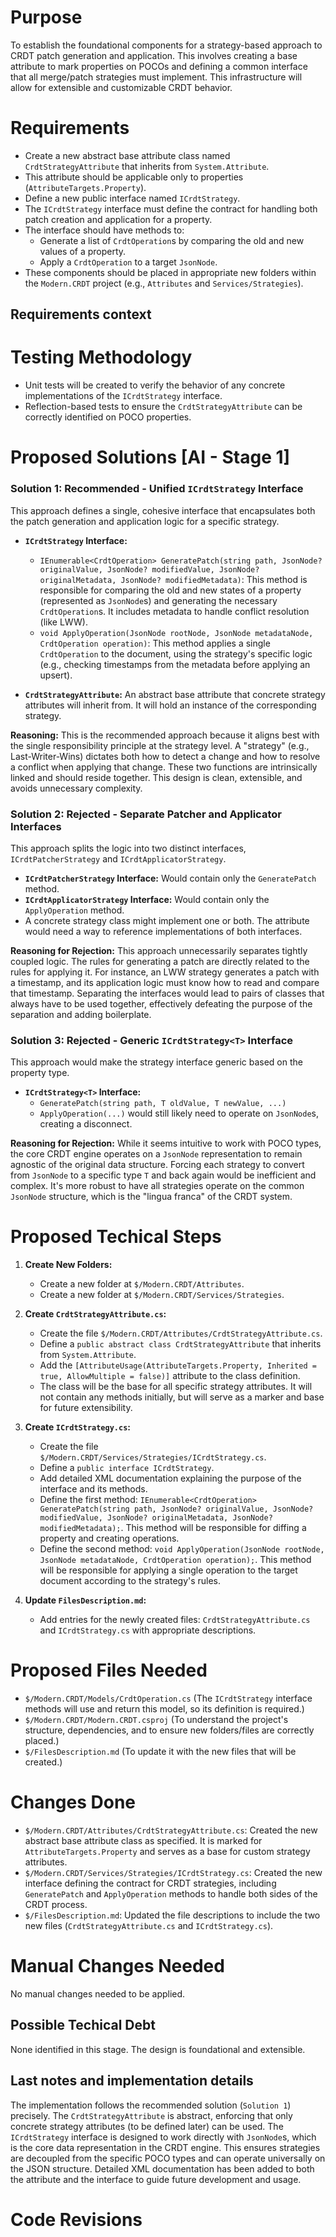 <!---Human--->
# Purpose
To establish the foundational components for a strategy-based approach to CRDT patch generation and application. This involves creating a base attribute to mark properties on POCOs and defining a common interface that all merge/patch strategies must implement. This infrastructure will allow for extensible and customizable CRDT behavior.

<!---Human--->
# Requirements
- Create a new abstract base attribute class named `CrdtStrategyAttribute` that inherits from `System.Attribute`.
- This attribute should be applicable only to properties (`AttributeTargets.Property`).
- Define a new public interface named `ICrdtStrategy`.
- The `ICrdtStrategy` interface must define the contract for handling both patch creation and application for a property.
- The interface should have methods to:
    - Generate a list of `CrdtOperation`s by comparing the old and new values of a property.
    - Apply a `CrdtOperation` to a target `JsonNode`.
- These components should be placed in appropriate new folders within the `Modern.CRDT` project (e.g., `Attributes` and `Services/Strategies`).

<!---Human--->
## Requirements context
<!---
Add files that we will load for the UI to add context for the solution design.
Format this list in the following way:
	- `$/<Full file path from solution root>` (Reason to be used/loaded)
--->

<!---Human--->
# Testing Methodology
- Unit tests will be created to verify the behavior of any concrete implementations of the `ICrdtStrategy` interface.
- Reflection-based tests to ensure the `CrdtStrategyAttribute` can be correctly identified on POCO properties.

<!---AI - Stage 1--->
# Proposed Solutions [AI - Stage 1]
<!---
Here you will need to put a number of solutions that would fit for this problem.
Add the solutions that you rejected as well.
--->
### Solution 1: Recommended - Unified `ICrdtStrategy` Interface
This approach defines a single, cohesive interface that encapsulates both the patch generation and application logic for a specific strategy.

-   **`ICrdtStrategy` Interface:**
    -   `IEnumerable<CrdtOperation> GeneratePatch(string path, JsonNode? originalValue, JsonNode? modifiedValue, JsonNode? originalMetadata, JsonNode? modifiedMetadata)`: This method is responsible for comparing the old and new states of a property (represented as `JsonNode`s) and generating the necessary `CrdtOperation`s. It includes metadata to handle conflict resolution (like LWW).
    -   `void ApplyOperation(JsonNode rootNode, JsonNode metadataNode, CrdtOperation operation)`: This method applies a single `CrdtOperation` to the document, using the strategy's specific logic (e.g., checking timestamps from the metadata before applying an upsert).

-   **`CrdtStrategyAttribute`:** An abstract base attribute that concrete strategy attributes will inherit from. It will hold an instance of the corresponding strategy.

**Reasoning:** This is the recommended approach because it aligns best with the single responsibility principle at the strategy level. A "strategy" (e.g., Last-Writer-Wins) dictates both how to detect a change and how to resolve a conflict when applying that change. These two functions are intrinsically linked and should reside together. This design is clean, extensible, and avoids unnecessary complexity.

### Solution 2: Rejected - Separate Patcher and Applicator Interfaces
This approach splits the logic into two distinct interfaces, `ICrdtPatcherStrategy` and `ICrdtApplicatorStrategy`.

-   **`ICrdtPatcherStrategy` Interface:** Would contain only the `GeneratePatch` method.
-   **`ICrdtApplicatorStrategy` Interface:** Would contain only the `ApplyOperation` method.
-   A concrete strategy class might implement one or both. The attribute would need a way to reference implementations of both interfaces.

**Reasoning for Rejection:** This approach unnecessarily separates tightly coupled logic. The rules for generating a patch are directly related to the rules for applying it. For instance, an LWW strategy generates a patch with a timestamp, and its application logic must know how to read and compare that timestamp. Separating the interfaces would lead to pairs of classes that always have to be used together, effectively defeating the purpose of the separation and adding boilerplate.

### Solution 3: Rejected - Generic `ICrdtStrategy<T>` Interface
This approach would make the strategy interface generic based on the property type.

-   **`ICrdtStrategy<T>` Interface:**
    -   `GeneratePatch(string path, T oldValue, T newValue, ...)`
    -   `ApplyOperation(...)` would still likely need to operate on `JsonNode`s, creating a disconnect.

**Reasoning for Rejection:** While it seems intuitive to work with POCO types, the core CRDT engine operates on a `JsonNode` representation to remain agnostic of the original data structure. Forcing each strategy to convert from `JsonNode` to a specific type `T` and back again would be inefficient and complex. It's more robust to have all strategies operate on the common `JsonNode` structure, which is the "lingua franca" of the CRDT system.

<!---AI - Stage 1--->
# Proposed Techical Steps
<!---
Here you should append the tasks that you probably need to do.
An example would be like what files you need to create and what functionality those files would have.
--->
1.  **Create New Folders:**
    -   Create a new folder at `$/Modern.CRDT/Attributes`.
    -   Create a new folder at `$/Modern.CRDT/Services/Strategies`.

2.  **Create `CrdtStrategyAttribute.cs`:**
    -   Create the file `$/Modern.CRDT/Attributes/CrdtStrategyAttribute.cs`.
    -   Define a `public abstract class CrdtStrategyAttribute` that inherits from `System.Attribute`.
    -   Add the `[AttributeUsage(AttributeTargets.Property, Inherited = true, AllowMultiple = false)]` attribute to the class definition.
    -   The class will be the base for all specific strategy attributes. It will not contain any methods initially, but will serve as a marker and base for future extensibility.

3.  **Create `ICrdtStrategy.cs`:**
    -   Create the file `$/Modern.CRDT/Services/Strategies/ICrdtStrategy.cs`.
    -   Define a `public interface ICrdtStrategy`.
    -   Add detailed XML documentation explaining the purpose of the interface and its methods.
    -   Define the first method: `IEnumerable<CrdtOperation> GeneratePatch(string path, JsonNode? originalValue, JsonNode? modifiedValue, JsonNode? originalMetadata, JsonNode? modifiedMetadata);`. This method will be responsible for diffing a property and creating operations.
    -   Define the second method: `void ApplyOperation(JsonNode rootNode, JsonNode metadataNode, CrdtOperation operation);`. This method will be responsible for applying a single operation to the target document according to the strategy's rules.

4.  **Update `FilesDescription.md`:**
    -   Add entries for the newly created files: `CrdtStrategyAttribute.cs` and `ICrdtStrategy.cs` with appropriate descriptions.

<!---AI - Stage 1--->
# Proposed Files Needed
<!---
Here you need to list the files you need to load in order to get the correct context for your solution to build and test.
Put in this list only the exising files that need to be modified/loaded. Not the new ones that need to be created.
Format this list in the following way:
	- `$/<Full file path from solution root>` (Reason to be used/loaded)
With each file in one line.
Remember to ask to load any unit tests if they are related to any files you will want to change.
--->
- `$/Modern.CRDT/Models/CrdtOperation.cs` (The `ICrdtStrategy` interface methods will use and return this model, so its definition is required.)
- `$/Modern.CRDT/Modern.CRDT.csproj` (To understand the project's structure, dependencies, and to ensure new folders/files are correctly placed.)
- `$/FilesDescription.md` (To update it with the new files that will be created.)

<!---AI - Stage 2--->
# Changes Done
<!---
Here you add detailed information about all the changes actually done.
Format this list in the following way:
	- `$/<Full file path from solution root>` (Reason to be used/loaded)
Add all the things that you did in a different way than expected.
--->
- `$/Modern.CRDT/Attributes/CrdtStrategyAttribute.cs`: Created the new abstract base attribute class as specified. It is marked for `AttributeTargets.Property` and serves as a base for custom strategy attributes.
- `$/Modern.CRDT/Services/Strategies/ICrdtStrategy.cs`: Created the new interface defining the contract for CRDT strategies, including `GeneratePatch` and `ApplyOperation` methods to handle both sides of the CRDT process.
- `$/FilesDescription.md`: Updated the file descriptions to include the two new files (`CrdtStrategyAttribute.cs` and `ICrdtStrategy.cs`).
<!---AI - Stage 2--->
# Manual Changes Needed
<!---
Here you add detailed information about all the manual changes that might be needed to be done from a human.
Example types of changes are:
	- Configuration settings
	- Environment variables
	- Deployments/Scripts/Setups external to this app
	- Dependencies to external projects that would need changes (like nuget packages for example)
	- Settings in other systems (for example, enable some flag or permissions in Github)
If there are none, then just write "No manual changes needed to be applied."
--->
No manual changes needed to be applied.
<!---AI - Stage 2--->
## Possible Techical Debt
<!---
Here you add comments about possible technical debt you encountered or implemented but it was too much to change or out of scope.
--->
None identified in this stage. The design is foundational and extensible.
<!---AI - Stage 2--->
## Last notes and implementation details
<!---
Here you add comments about the implementation that didn't fit on the previous section.
--->
The implementation follows the recommended solution (`Solution 1`) precisely.
The `CrdtStrategyAttribute` is abstract, enforcing that only concrete strategy attributes (to be defined later) can be used.
The `ICrdtStrategy` interface is designed to work directly with `JsonNode`s, which is the core data representation in the CRDT engine. This ensures strategies are decoupled from the specific POCO types and can operate universally on the JSON structure.
Detailed XML documentation has been added to both the attribute and the interface to guide future development and usage.
<!---AI - Stage 2--->
# Code Revisions
<!---
Usually stuff are not working as we expect. This section is for the extra info that we make after this implementation.
This section is reserved for AI and human, but add only when you are instructed to.
--->